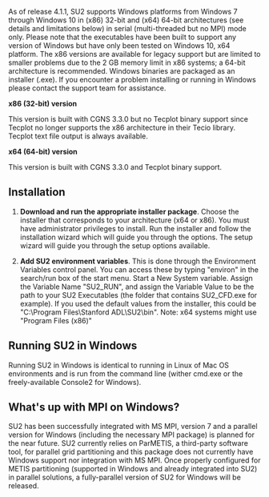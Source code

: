 As of release 4.1.1, SU2 supports Windows platforms from Windows 7 through Windows 10 in (x86) 32-bit and (x64) 64-bit architectures (see details and limitations below) in serial (multi-threaded but no MPI) mode only. Please note that the executables have been built to support any version of Windows but have only been tested on Windows 10, x64 platform. The x86 versions are available for legacy support but are limited to smaller problems due to the 2 GB memory limit in x86 systems; a 64-bit architecture is recommended. Windows binaries are packaged as an installer (.exe). If you encounter a problem installing or running in Windows please contact the support team for assistance. 

**x86 (32-bit) version** 

This version is built with CGNS 3.3.0 but no Tecplot binary support since Tecplot no longer supports the x86 architecture in their Tecio library. Tecplot text file output is always available. 

**x64 (64-bit) version**

This version is built with CGNS 3.3.0 and Tecplot binary support. 

## Installation 

1. **Download and run the appropriate installer package**. Choose the installer that corresponds to your architecture (x64 or x86).  You must have administrator privileges to install. Run the installer and follow the installation wizard which will guide you through the options. The setup wizard will guide you through the setup options available. 

2. **Add SU2 environment variables**. This is done through the Environment Variables control panel.  You can access these by typing "environ" in the search/run box of the start menu.  Start a New System variable.  Assign the Variable Name "SU2_RUN", and assign the Variable Value to be the path to your SU2 Executables (the folder that contains SU2_CFD.exe for example).  If you used the default values from the installer, this could be "C:\Program Files\Stanford ADL\SU2\bin".  Note: x64 systems might use "Program Files (x86)"  

## Running SU2 in Windows

Running SU2 in Windows is identical to running in Linux of Mac OS environments and is run from the command line (wither cmd.exe or the freely-available Console2 for Windows).

## What's up with MPI on Windows? 

SU2 has been successfully integrated with MS MPI, version 7 and a parallel version for Windows (including the necessary MPI package) is planned for the near future. SU2 currently relies on ParMETIS, a third-party software tool, for parallel grid partitioning and this package does not currently have Windows support nor integration with MS MPI. Once properly configured for METIS partitioning (supported in Windows and already integrated into SU2) in parallel solutions, a fully-parallel version of SU2 for Windows will be released.  